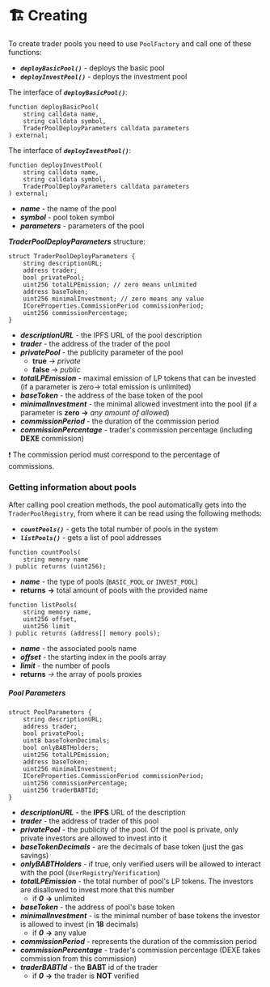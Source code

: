 # 🏗️ Creating

To create trader pools you need to use `PoolFactory` and call one of these functions:
- ***`deployBasicPool()`*** - deploys the basic pool 
- ***`deployInvestPool()`*** - deploys the investment pool

The interface of ***`deployBasicPool()`***:
```solidity
function deployBasicPool(
    string calldata name,
    string calldata symbol,
    TraderPoolDeployParameters calldata parameters
) external;
```

The interface of ***`deployInvestPool()`***:
```solidity
function deployInvestPool(
    string calldata name,
    string calldata symbol,
    TraderPoolDeployParameters calldata parameters
) external;
```
- ***name*** - the name of the pool
- ***symbol*** - pool token symbol 
- ***parameters*** - parameters of the pool

***TraderPoolDeployParameters*** structure:
```solidity
struct TraderPoolDeployParameters {
    string descriptionURL;
    address trader;
    bool privatePool;
    uint256 totalLPEmission; // zero means unlimited
    address baseToken;
    uint256 minimalInvestment; // zero means any value
    ICoreProperties.CommissionPeriod commissionPeriod;
    uint256 commissionPercentage;
}
```
- ***descriptionURL*** - the IPFS URL of the pool description
- ***trader*** - the address of the trader of the pool
- ***privatePool*** - the publicity parameter of the pool 
    - **true** -> *private*
    - **false** -> *public*
- ***totalLPEmission*** - maximal emission of LP tokens that can be invested (if a parameter is zero-> total emission is unlimited)
- ***baseToken*** - the address of the base token of the pool
- ***minimalInvestment*** - the minimal allowed investment into the pool (if a parameter is **zero** **->** *any amount of allowed*)
-  ***commissionPeriod*** - the duration of the commission period
- ***commissionPercentage*** - trader's commission percentage (including **DEXE** commission)

❗ The commission period must correspond to the percentage of commissions.

### Getting information about pools

After calling pool creation methods, the pool automatically gets into the `TraderPoolRegistry`, from where it can be read using the following methods:
- ***`countPools()`*** - gets the total number of pools in the system
- ***`listPools()`*** - gets a list of pool addresses

```solidity
function countPools(
    string memory name
) public returns (uint256);
```
- ***name*** - the type of pools (`BASIC_POOL` or `INVEST_POOL`)
- **returns** **->** total amount of pools with the provided name

```solidity
function listPools(
    string memory name,
    uint256 offset,
    uint256 limit
) public returns (address[] memory pools);
```

- ***name*** - the associated pools name
- ***offset*** - the starting index in the pools array
- ***limit*** - the number of pools
- **returns** *->* the array of pools proxies

##### Pool Parameters

```solidity
struct PoolParameters {
    string descriptionURL;
    address trader;
    bool privatePool;
    uint8 baseTokenDecimals;
    bool onlyBABTHolders;
    uint256 totalLPEmission;
    address baseToken;
    uint256 minimalInvestment;
    ICoreProperties.CommissionPeriod commissionPeriod;
    uint256 commissionPercentage;
    uint256 traderBABTId;
}
```
- ***descriptionURL*** - the **IPFS** URL of the description
- ***trader*** - the address of trader of this pool
- ***privatePool*** - the publicity of the pool. Of the pool is private, only private investors are allowed to invest into it
- ***baseTokenDecimals*** - are the decimals of base token (just the gas savings)
- ***onlyBABTHolders*** - if true, only verified users will be allowed to interact with the pool (`UserRegistry`/`Verification`)
- ***totalLPEmission*** - the total number of pool's LP tokens. The investors are disallowed to invest more that this number
    - if ***0*** **->** unlimited
- ***baseToken*** - the address of pool's base token
- ***minimalInvestment*** - is the minimal number of base tokens the investor is allowed to invest (in **18** decimals)
    - if ***0*** **->** any value
- ***commissionPeriod*** - represents the duration of the commission period
- ***commissionPercentage*** - trader's commission percentage (DEXE takes commission from this commission)
- ***traderBABTId*** - the **BABT** id of the trader
    - if ***0*** **->** the trader is **NOT** verified